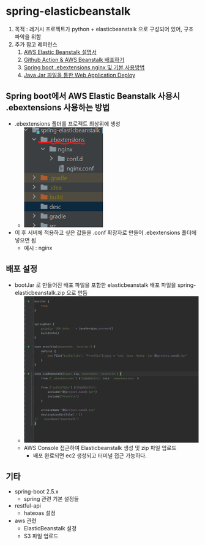 # spring-elasticbeanstalk
1. 목적 : 레거시 프로젝트가 python + elasticbeanstalk 으로 구성되어 있어, 구조 파악을 위함
2. 추가 참고 레퍼런스
   1. [AWS Elastic Beanstalk 설명서](https://docs.aws.amazon.com/ko_kr/elastic-beanstalk/?id=docs_gateway)
   2. [Github Action & AWS Beanstalk 배포하기](https://jojoldu.tistory.com/549)
   3. [Spring boot .ebextensions nginx 및 기본 사용방법](https://wky.kr/45)
   4. [Java Jar 파일을 통한 Web Application Deploy](https://browndwarf.tistory.com/66) 


## Spring boot에서 AWS Elastic Beanstalk 사용시 .ebextensions 사용하는 방법
* .ebextensions 폴더를 프로젝트 최상위에 생성
  * ![.extensions](desc/make-ebextensions.png)
* 이 후 서버에 적용하고 싶은 값들을 .conf 확장자로 만들어 .ebextensions 폴더에 넣으면 됨
  * 예시 : nginx
  

## 배포 설정
* bootJar 로 만들어진 배포 파일을 포함한 elasticbeanstalk 배포 파일을 spring-elasticbeanstalk.zip 으로 만듬
  * ![.extensions](desc/elasticbeanstalk-build-gradle.png)
  * AWS Console 접근하여 Elasticbeanstalk 생성 및 zip 파일 업로드
    * 배포 완료되면 ec2 생성되고 터미널 접근 가능하다.

  
## 기타
* spring-boot 2.5.x
  * spring 관련 기본 설정들
* restful-api
  * hateoas 설정
* aws 관련
  * ElasticBeanstalk 설정
  * S3 파일 업로드


